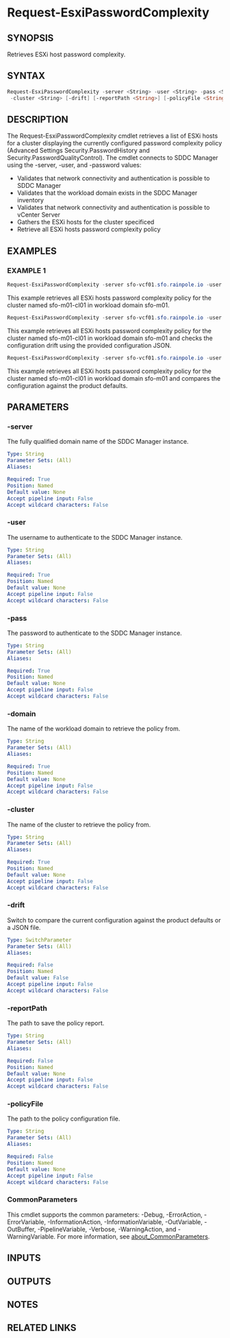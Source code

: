 # Request-EsxiPasswordComplexity

## SYNOPSIS

Retrieves ESXi host password complexity.

## SYNTAX

```powershell
Request-EsxiPasswordComplexity -server <String> -user <String> -pass <String> -domain <String>
 -cluster <String> [-drift] [-reportPath <String>] [-policyFile <String>] [<CommonParameters>]
```

## DESCRIPTION

The Request-EsxiPasswordComplexity cmdlet retrieves a list of ESXi hosts for a cluster displaying the currently
configured password complexity policy (Advanced Settings Security.PasswordHistory and
Security.PasswordQualityControl).
The cmdlet connects to SDDC Manager using the -server, -user, and -password
values:

- Validates that network connectivity and authentication is possible to SDDC Manager
- Validates that the workload domain exists in the SDDC Manager inventory
- Validates that network connectivity and authentication is possible to vCenter Server
- Gathers the ESXi hosts for the cluster specificed
- Retrieve all ESXi hosts password complexity policy

## EXAMPLES

### EXAMPLE 1

```powershell
Request-EsxiPasswordComplexity -server sfo-vcf01.sfo.rainpole.io -user administrator@vsphere.local -pass VMw@re1! -domain sfo-m01 -cluster sfo-m01-cl01
```

This example retrieves all ESXi hosts password complexity policy for the cluster named sfo-m01-cl01 in workload domain sfo-m01.

```powershell
Request-EsxiPasswordComplexity -server sfo-vcf01.sfo.rainpole.io -user administrator@vsphere.local -pass VMw@re1! -domain sfo-m01 -cluster sfo-m01-cl01 -drift -reportPath "F:\Reporting" -policyFile "passwordPolicyConfig.json"
```

This example retrieves all ESXi hosts password complexity policy for the cluster named sfo-m01-cl01 in workload domain sfo-m01 and checks the configuration drift using the provided configuration JSON.

```powershell
Request-EsxiPasswordComplexity -server sfo-vcf01.sfo.rainpole.io -user administrator@vsphere.local -pass VMw@re1! -domain sfo-m01 -cluster sfo-m01-cl01 -drift
```

This example retrieves all ESXi hosts password complexity policy for the cluster named sfo-m01-cl01 in workload domain sfo-m01 and compares the configuration against the product defaults.

## PARAMETERS

### -server

The fully qualified domain name of the SDDC Manager instance.

```yaml
Type: String
Parameter Sets: (All)
Aliases:

Required: True
Position: Named
Default value: None
Accept pipeline input: False
Accept wildcard characters: False
```

### -user

The username to authenticate to the SDDC Manager instance.

```yaml
Type: String
Parameter Sets: (All)
Aliases:

Required: True
Position: Named
Default value: None
Accept pipeline input: False
Accept wildcard characters: False
```

### -pass

The password to authenticate to the SDDC Manager instance.

```yaml
Type: String
Parameter Sets: (All)
Aliases:

Required: True
Position: Named
Default value: None
Accept pipeline input: False
Accept wildcard characters: False
```

### -domain

The name of the workload domain to retrieve the policy from.

```yaml
Type: String
Parameter Sets: (All)
Aliases:

Required: True
Position: Named
Default value: None
Accept pipeline input: False
Accept wildcard characters: False
```

### -cluster

The name of the cluster to retrieve the policy from.

```yaml
Type: String
Parameter Sets: (All)
Aliases:

Required: True
Position: Named
Default value: None
Accept pipeline input: False
Accept wildcard characters: False
```

### -drift

Switch to compare the current configuration against the product defaults or a JSON file.

```yaml
Type: SwitchParameter
Parameter Sets: (All)
Aliases:

Required: False
Position: Named
Default value: False
Accept pipeline input: False
Accept wildcard characters: False
```

### -reportPath

The path to save the policy report.

```yaml
Type: String
Parameter Sets: (All)
Aliases:

Required: False
Position: Named
Default value: None
Accept pipeline input: False
Accept wildcard characters: False
```

### -policyFile

The path to the policy configuration file.

```yaml
Type: String
Parameter Sets: (All)
Aliases:

Required: False
Position: Named
Default value: None
Accept pipeline input: False
Accept wildcard characters: False
```

### CommonParameters

This cmdlet supports the common parameters: -Debug, -ErrorAction, -ErrorVariable, -InformationAction, -InformationVariable, -OutVariable, -OutBuffer, -PipelineVariable, -Verbose, -WarningAction, and -WarningVariable. For more information, see [about_CommonParameters](http://go.microsoft.com/fwlink/?LinkID=113216).

## INPUTS

## OUTPUTS

## NOTES

## RELATED LINKS
